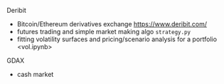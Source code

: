 Deribit
- Bitcoin/Ethereum derivatives exchange https://www.deribit.com/
- futures trading and simple market making algo <code>strategy.py</code>
- fitting volatility surfaces and pricing/scenario analysis for a portfolio <vol.ipynb>

GDAX
- cash market
